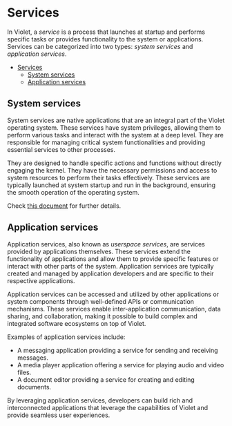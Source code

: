 # Services
In Violet, a *service* is a process that launches at startup and performs specific tasks or provides functionality to the system or applications. Services can be categorized into two types: *system services* and *application services*.

- [Services](#services)
  - [System services](#system-services)
  - [Application services](#application-services)

## System services
System services are native applications that are an integral part of the Violet operating
system. These services have system privileges, allowing them to perform various tasks and
interact with the system at a deep level. They are responsible for managing critical
system functionalities and providing essential services to other processes.

They are designed to handle specific actions and functions without directly engaging the
kernel. They have the necessary permissions and access to system resources to perform
their tasks effectively. These services are typically launched at system startup and run
in the background, ensuring the smooth operation of the operating system.

Check [this document](../specs/services/README.md) for further details.

## Application services
Application services, also known as *userspace services*, are services provided by
applications themselves. These services extend the functionality of applications and
allow them to provide specific features or interact with other parts of the system.
Application services are typically created and managed by application developers and are
specific to their respective applications.

Application services can be accessed and utilized by other applications or system
components through well-defined APIs or communication mechanisms. These services enable
inter-application communication, data sharing, and collaboration, making it possible to
build complex and integrated software ecosystems on top of Violet.

Examples of application services include:
- A messaging application providing a service for sending and receiving messages.
- A media player application offering a service for playing audio and video files.
- A document editor providing a service for creating and editing documents.

By leveraging application services, developers can build rich and interconnected
applications that leverage the capabilities of Violet and provide seamless user
experiences.